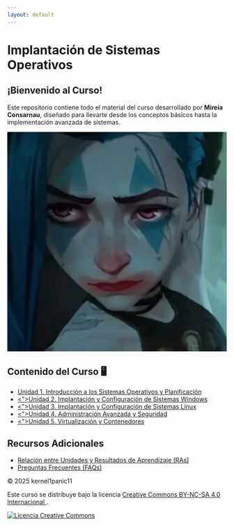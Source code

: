 ```yaml
---
layout: default
---
```


<main class="contenedor-principal">
    
<h1 class="titulo">Implantación de Sistemas Operativos</h1>

<div class="content-section">
  <h2 class="sub">¡Bienvenido al Curso!</h2>

  Este repositorio contiene todo el material del curso desarrollado por **Mireia Consarnau**, diseñado para llevarte desde los conceptos básicos hasta la implementación avanzada de sistemas.
  
  <img src="https://raw.githubusercontent.com/kernel1panic11/ISOPJ1/main/assetscss/photo_2025-09-22_12-41-21.jpg" alt="Esquema del curso" class="course-image">
</div>

<div class="loading-bar"><div class="loading-progress"></div></div>

<div class="content-section">
  <h2 class="sub">Contenido del Curso 🖥️</h2>
  <ul class="projects-list">
    <li><a href="SP1/SP1.md"><i class="fa-solid fa-book"></i><span>Unidad 1. Introducción a los Sistemas Operativos y Planificación</span></a></li>
    <li><a href="SP2/SP2.md"><"><i class="fa-brands fa-windows"></i><span>Unidad 2. Implantación y Configuración de Sistemas Windows</span></a></li>
    <li><a href="SP3/SP3.md"><"><i class="fa-brands fa-linux"></i><span>Unidad 3. Implantación y Configuración de Sistemas Linux</span></a></li>
    <li><a href="SP4/SP4.md"><"><i class="fa-solid fa-shield-halved"></i><span>Unidad 4. Administración Avanzada y Seguridad</span></a></li>
    <li><a href="SP5/SP5.md"><"><i class="fa-solid fa-server"></i><span>Unidad 5. Virtualización y Contenedores</span></a></li>
  </ul>
</div>

<div class="content-section">
  <h2 class="sub">Recursos Adicionales</h2>
  <ul class="projects-list">
    <li><a href="ras.md"><i class="fa-solid fa-graduation-cap"></i><span>Relación entre Unidades y Resultados de Aprendizaje (RAs)</span></a></li>
    <li><a href="faqs/faqs.md"><i class="fa-solid fa-circle-question"></i><span>Preguntas Frecuentes (FAQs)</span></a></li>
  </ul>
</div>

<div class="footer-text">
    <p>&copy; 2025 kernel1panic11</p>
    <p>
        Este curso se distribuye bajo la licencia 
        <a rel="license" href="http://creativecommons.org/licenses/by-nc-sa/4.0/">
            Creative Commons BY-NC-SA 4.0 Internacional
        </a>.
    </p>
    <a rel="license" href="http://creativecommons.org/licenses/by-nc-sa/4.0/">
        <img alt="Licencia Creative Commons" src="https://i.creativecommons.org/l/by-nc-sa/4.0/88x31.png" />
    </a>
</div>

</main>
